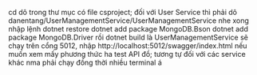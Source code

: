 ﻿cd dô trong thư mục có file csproject; đối với User Service thì phải dô danentang/UserManagementService/UserManagementService nhe
xong nhập lệnh
dotnet restore
dotnet add package MongoDB.Bson
dotnet add package MongoDB.Driver
rồi dotnet build là UserManagementService sẽ chạy trên cổng 5012, nhập http://localhost:5012/swagger/index.html nếu muốn xem mấy phương thức ha test API đồ; tương tự đối với các service khác nma phải chạy đồng thời nhiều terminal á

